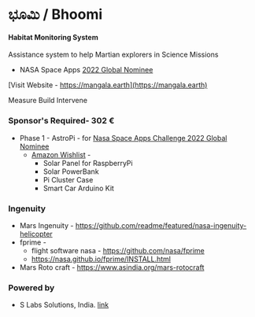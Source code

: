 # ಭೂಮಿ / Bhoomi

#### Habitat Monitoring System

Assistance system to help Martian explorers in Science Missions

* NASA Space Apps [2022 Global Nominee](https://2022.spaceappschallenge.org/locations/magdeburg/teams)

[Visit Website - https://mangala.earth](https://mangala.earth)


Measure  Build  Intervene

### Sponsor's Required- 302 €
* Phase 1 - AstroPi - for [Nasa Space Apps Challenge 2022 Global Nominee](https://mangala.earth/sponsors/spaceapps-2022/)
  * [Amazon Wishlist](https://www.amazon.de/hz/wishlist/ls/3GMSOW67OIS02) - 
    * Solar Panel for RaspberryPi 
    * Solar PowerBank
    * Pi Cluster Case
    * Smart Car Arduino Kit

### Ingenuity
* Mars Ingenuity - https://github.com/readme/featured/nasa-ingenuity-helicopter
* fprime - 
  * flight software nasa - https://github.com/nasa/fprime
  * https://nasa.github.io/fprime/INSTALL.html
* Mars Roto craft - https://www.asindia.org/mars-rotocraft

### Powered by
* S Labs Solutions, India. [link](https://slabstech.com)

<!-- Embed Generator https://www.labnol.org/embed/google/drive/ >